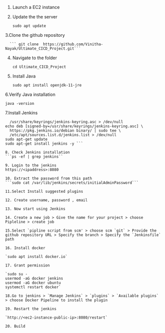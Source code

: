 1. Launch a EC2 instance
2. Update the the server
   
     ```sudo apt update```

3.Clone the github repository

      ``` git clone  https://github.com/Vinitha-Nayak/Ultimate_CICD_Project.git```

4. Navigate to the folder

      ```cd Ultimate_CICD_Project```

5. Install Java

     ```sudo apt install openjdk-11-jre```

6.Verify Java installation

```java -version```

7.Install Jenkins
```curl -fsSL https://pkg.jenkins.io/debian/jenkins.io-2023.key | sudo tee \
  /usr/share/keyrings/jenkins-keyring.asc > /dev/null
echo deb [signed-by=/usr/share/keyrings/jenkins-keyring.asc] \
  https://pkg.jenkins.io/debian binary/ | sudo tee \
  /etc/apt/sources.list.d/jenkins.list > /dev/null
sudo apt-get update
sudo apt-get install jenkins -y ```

8. Check Jenkins installation
```ps -ef | grep jenkins``

9. Login to the jenkins
https://<ipaddress>:8080

10. Extract the password from this path
```sudo cat /var/lib/jenkins/secrets/initialAdminPassword```

11.Select Install suggested plugins

12. Create username, password , email

13. Now start using Jenkins

14. Create a new job > Give the name for your project > choose Pipleline > create job

15.Select `pipline script from scm' > choose scm `git` > Provide the github repository URL > Specify the branch > Specify the `Jenkinsfile` path

16. Install docker

`sudo apt install docker.io`

17. Grant permission

`sudo su - 
usermod -aG docker jenkins
usermod -aG docker ubuntu
systemctl restart docker`

18.Go to jenkins > `Manage Jenkins` > `plugins` > `Available plugins` > choose Docker Pipeline to install the plugin

19. Restart the jenkins

`http://<ec2-instance-public-ip>:8080/restart`

20. Build 


